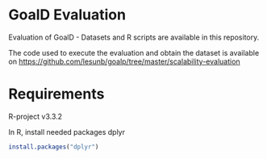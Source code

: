 # GoalD Evaluation
Evaluation of GoalD - Datasets and R scripts are available in this repository.

The code used to execute the evaluation and obtain the dataset is available on https://github.com/lesunb/goalp/tree/master/scalability-evaluation

# Requirements
R-project v3.3.2

In R, install needed packages dplyr

``` R
install.packages("dplyr")
```



